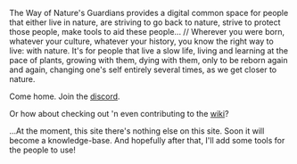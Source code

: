 The Way of Nature's Guardians provides a digital common space for people that either live in nature, are striving to go back to nature, strive to protect those people, make tools to aid these people... // Wherever you were born, whatever your culture, whatever your history, you know the right way to live: with nature. It's for people that live a slow life, living and learning at the pace of plants, growing with them, dying with them, only to be reborn again and again, changing one's self entirely several times, as we get closer to nature.

Come home. Join the [discord](https://discord.gg/2vv643p).

Or how about checking out 'n even contributing to the [wiki](https://github.com/Rahil627/nature-guardian-anarchy/wiki)?

...At the moment, this site there's nothing else on this site. Soon it will become a knowledge-base. And hopefully after that, I'll add some tools for the people to use!
